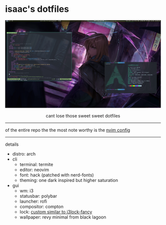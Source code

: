 # isaac's dotfiles

![isaac's dotfiles](https://github.com/isaacmorneau/dotfiles/raw/master/.screenshot.png)

<p align="center">
  cant lose those sweet sweet dotfiles
</p>
<hr>

of the entire repo the the most note worthy is the [nvim config](https://github.com/isaacmorneau/dotfiles/blob/master/.config/nvim/init.vim)

<hr>

details

- distro: arch
- cli
  - terminal: termite
  - editor: neovim
  - font: hack (patched with nerd-fonts)
  - theming: one dark inspired but higher saturation
- gui
  - wm: i3
  - statusbar: polybar
  - launcher: rofi
  - compositor: compton
  - lock: [custom similar to i3lock-fancy](https://github.com/isaacmorneau/dotfiles/blob/master/.local/bin/lock)
  - wallpaper: revy minimal from black lagoon
